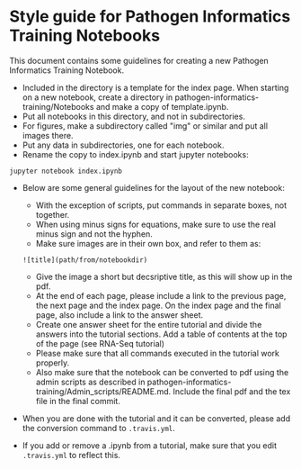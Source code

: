 # Style guide for Pathogen Informatics Training Notebooks
This document contains some guidelines for creating a new Pathogen Informatics Training Notebook. 

* Included in the directory is a template for the index page. When starting on a new notebook, create a directory in pathogen-informatics-training/Notebooks and make a copy of template.ipynb. 
* Put all notebooks in this directory, and not in subdirectories.
* For figures, make a subdirectory called "img" or similar and put all images there.
* Put any data in subdirectories, one for each notebook.
* Rename the copy to index.ipynb and start jupyter notebooks:

`jupyter notebook index.ipynb`

* Below are some general guidelines for the layout of the new notebook:
  - With the exception of scripts, put commands in separate boxes, not together.
  - When using minus signs for equations, make sure to use the real minus sign and not the hyphen.
  - Make sure images are in their own box, and refer to them as:
  
   `![title](path/from/notebookdir)`
  - Give the image a short but decsriptive title, as this will show up in the pdf.
  - At the end of each page, please include a link to the previous page, the next page and the index page. On the index page and the final page, also include a link to the answer sheet.
  - Create one answer sheet for the entire tutorial and divide the answers into the tutorial sections. Add a table of contents at the top of the page (see RNA-Seq tutorial)
  - Please make sure that all commands executed in the tutorial work properly.
  - Also make sure that the notebook can be converted to pdf using the admin scripts as described in pathogen-informatics-training/Admin_scripts/README.md. Include the final pdf and the tex file in the final commit.

* When you are done with the tutorial and it can be converted, please add the conversion command to `.travis.yml`.
* If you add or remove a .ipynb from a tutorial, make sure that you edit `.travis.yml` to reflect this.